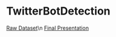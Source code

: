 # TwitterBotDetection
[Raw Dataset](https://drive.google.com/file/d/0Bzv52zLvB10qUnBzckdybDRIalk/view?usp=sharing)\n
[Final Presentation](https://docs.google.com/presentation/d/1k7nz6GviPd5j8zUyMIlviIGVhLmuT3f-x8zmn9o_PVQ/edit?usp=sharing)
